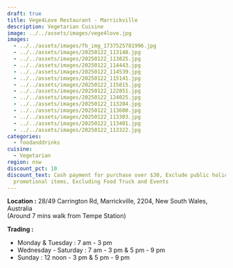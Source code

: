 ```yaml
---
draft: true
title: Vege4Love Restaurant - Marrickville
description: Vegetarian Cuisine
image: ../../assets/images/vege4love.jpg
images:
  - ../../assets/images/fb_img_1737525781996.jpg
  - ../../assets/images/20250122_113148.jpg
  - ../../assets/images/20250122_113825.jpg
  - ../../assets/images/20250122_114443.jpg
  - ../../assets/images/20250122_114539.jpg
  - ../../assets/images/20250122_115141.jpg
  - ../../assets/images/20250122_115815.jpg
  - ../../assets/images/20250122_122851.jpg
  - ../../assets/images/20250122_124025.jpg
  - ../../assets/images/20250122_113204.jpg
  - ../../assets/images/20250122_113600.jpg
  - ../../assets/images/20250122_113303.jpg
  - ../../assets/images/20250122_113401.jpg
  - ../../assets/images/20250122_113322.jpg
categories:
  - foodanddrinks
cuisine:
  - Vegetarian
region: nsw
discount_pct: 10
discount_text: Cash payment for purchase over $30, Exclude public holidays and
  promotional items, Excluding Food Truck and Events
---
```


**Location :** 28/49 Carrington Rd, Marrickville, 2204, New South Wales, Australia\
(Around 7 mins walk from Tempe Station)

**Trading :**

- Monday & Tuesday : 7 am - 3 pm
- Wednesday - Saturday : 7 am - 3 pm & 5 pm - 9 pm
- Sunday : 12 noon - 3 pm & 5 pm - 9 pm
